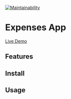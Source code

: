 [![Maintainability](https://api.codeclimate.com/v1/badges/eaef5cd7a85d970462d1/maintainability)](https://codeclimate.com/github/kaziamov/expenses-app/maintainability)

# Expenses App

[Live Demo](https://expenses-app-7w0v.onrender.com)

## Features

## Install

## Usage